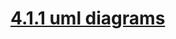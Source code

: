 # [4.1.1 uml diagrams](https://github.com/Hanif-K-Musaheb/Year-2-CompSci-Notes/blob/main/OOSE2/oose.md)
